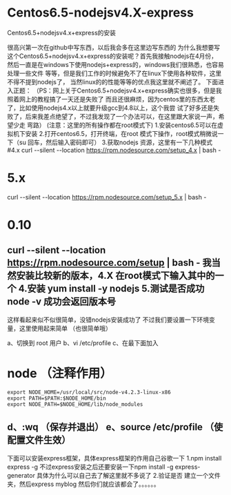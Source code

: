 # Centos6.5-nodejsv4.X-express
Centos6.5+nodejsv4.x+express的安装

很高兴第一次在github中写东西，以后我会多在这里边写东西的
为什么我想要写这个Centos6.5+nodejsv4.x+express的安装呢？首先我接触nodejs在4月份，
然后一直是在windows下使用nodejs+express的，windows我们很熟悉，也容易处理一些文件
等等，但是我们工作的时候避免不了在linux下使用各种软件，这里不得不提到nodejs了，
当然linux的的性能等等的优点我这里就不阐述了。
下面进入正题：
（PS：网上关于Centos6.5+nodejsv4.x+express确实也很多，但是我照着网上的教程搞了一天还是失败了
而且还很麻烦，因为centos里的东西太老了，比如使用nodejs4.x以上就要升级gcc到4.8以上，这个我尝
试了好多还是失败了，后来我差点绝望了，不过我发现了一个办法可以，在这里跟大家说一声，希望少走
弯路）
(注意：这里的所有操作都在root模式下)
1.安装centos6.5可以在虚拟机下安装
2.打开centos6.5，打开终端，在root
模式下操作，root模式稍微说一下（su
回车，然后输入密码即可）
3.获取nodejs 资源，这里有一下几种模式
 #4.x
curl --silent --location https://rpm.nodesource.com/setup_4.x | bash -

# 5.x
curl --silent --location https://rpm.nodesource.com/setup_5.x | bash -

# 0.10
curl --silent --location https://rpm.nodesource.com/setup | bash -
我当然安装比较新的版本，4.X
在root模式下输入其中的一个
4.安装
yum install -y nodejs
5.测试是否成功
node -v
成功会返回版本号
--------------------------------------------------------------------
这样看起来似不似很简单，没错nodejs安装成功了
不过我们要设置一下环境变量，这里使用起来简单
（也很简单哦）

a、切换到 root 用户
b、vi /etc/profile
c、在最下面加入
# node （注释作用）
    export NODE_HOME=/usr/local/src/node-v4.2.3-linux-x86
    export PATH=$PATH:$NODE_HOME/bin  
    export NODE_PATH=$NODE_HOME/lib/node_modules 
d、:wq （保存并退出）
e、source /etc/profile （使配置文件生效）
-------------------------------------------------------------------
下面可以安装express框架，具体express框架的作用自己谷歌一下
1.npm install express -g
不过express安装之后还要安装一下npm install -g express-generator
具体为什么可以自己去了解这里就不多说了
2.验证是否
建立一个文件夹，然后express myblog
然后你们就应该都会了。。。。。。
